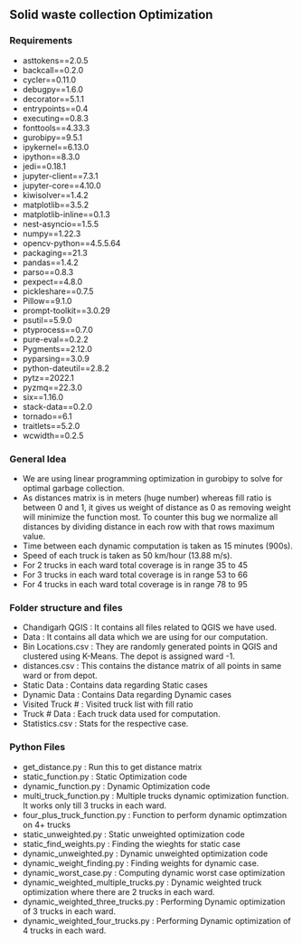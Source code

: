 ## Solid waste collection Optimization

### Requirements

- asttokens==2.0.5
- backcall==0.2.0
- cycler==0.11.0
- debugpy==1.6.0
- decorator==5.1.1
- entrypoints==0.4
- executing==0.8.3
- fonttools==4.33.3
- gurobipy==9.5.1
- ipykernel==6.13.0
- ipython==8.3.0
- jedi==0.18.1
- jupyter-client==7.3.1
- jupyter-core==4.10.0
- kiwisolver==1.4.2
- matplotlib==3.5.2
- matplotlib-inline==0.1.3
- nest-asyncio==1.5.5
- numpy==1.22.3
- opencv-python==4.5.5.64
- packaging==21.3
- pandas==1.4.2
- parso==0.8.3
- pexpect==4.8.0
- pickleshare==0.7.5
- Pillow==9.1.0
- prompt-toolkit==3.0.29
- psutil==5.9.0
- ptyprocess==0.7.0
- pure-eval==0.2.2
- Pygments==2.12.0
- pyparsing==3.0.9
- python-dateutil==2.8.2
- pytz==2022.1
- pyzmq==22.3.0
- six==1.16.0
- stack-data==0.2.0
- tornado==6.1
- traitlets==5.2.0
- wcwidth==0.2.5 

### General Idea
- We are using linear programming optimization in gurobipy to solve for optimal garbage collection.
- As distances matrix is in meters (huge number) whereas fill ratio is between 0 and 1, it gives us weight of distance as 0 as removing weight will minimize the function most. To counter this bug we normalize all distances by dividing distance in each row with that rows maximum value.
- Time between each dynamic computation is taken as 15 minutes (900s).
- Speed of each truck is taken as 50 km/hour (13.88 m/s).
- For 2 trucks in each ward total coverage is in range 35 to 45
- For 3 trucks in each ward total coverage is in range 53 to 66
- For 4 trucks in each ward total coverage is in range 78 to 95

### Folder structure and files
- Chandigarh QGIS : It contains all files related to QGIS we have used.
- Data : It contains all data which we are using for our computation.
- Bin Locations.csv : They are randomly generated points in QGIS and clustered using K-Means. The depot is assigned ward -1.
- distances.csv : This contains the distance matrix of all points in same ward or from depot.
- Static Data : Contains data regarding Static cases
- Dynamic Data : Contains Data regarding Dynamic cases
- Visited Truck # : Visited truck list with fill ratio
- Truck # Data : Each truck data used for computation.
- Statistics.csv : Stats for the respective case.

### Python Files
- get_distance.py : Run this to get distance matrix
- static_function.py : Static Optimization code
- dynamic_function.py : Dynamic Optimization code
- multi_truck_function.py : Multiple trucks dynamic optimization function. It works only till 3 trucks in each ward.
- four_plus_truck_function.py : Function to perform dynamic optimzation on 4+ trucks
- static_unweighted.py : Static unweighted optimization code
- static_find_weights.py : Finding the wieghts for static case
- dynamic_unweighted.py : Dynamic unweighted optimization code
- dynamic_weight_finding.py : Finding weights for dynamic case. 
- dynamic_worst_case.py : Computing dynamic worst case optimization
- dynamic_weighted_multiple_trucks.py : Dynamic weighted truck optimization where there are 2 trucks in each ward.
- dynamic_weighted_three_trucks.py : Performing Dynamic optimization of 3 trucks in each ward.
- dynamic_weighted_four_trucks.py : Performing Dynamic optimization of 4 trucks in each ward.
